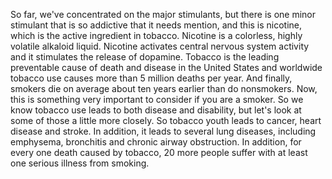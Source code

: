 So far, we've concentrated on the major stimulants, but there is one minor
stimulant that is so addictive that it needs mention, and this is nicotine,
which is the active ingredient in tobacco. Nicotine is a colorless, highly
volatile alkaloid liquid. Nicotine activates central nervous system activity
and it stimulates the release of dopamine. Tobacco is the leading preventable
cause of death and disease in the United States and worldwide tobacco use
causes more than 5 million deaths per year. And finally, smokers die on average
about ten years earlier than do nonsmokers. Now, this is something very
important to consider if you are a smoker. So we know tobacco use leads to both
disease and disability, but let's look at some of those a little more closely.
So tobacco youth leads to cancer, heart disease and stroke. In addition, it
leads to several lung diseases, including emphysema, bronchitis and chronic
airway obstruction. In addition, for every one death caused by tobacco, 20 more
people suffer with at least one serious illness from smoking.
